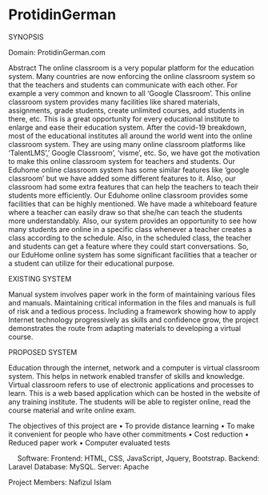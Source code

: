 # ProtidinGerman

SYNOPSIS

Domain: 
ProtidinGerman.com

Abstract
The online classroom is a very popular platform for the education system. Many countries are now enforcing the online classroom system so that the teachers and students can communicate with each other. For example a very common and known to all ‘Google Classroom’. This online classroom system provides many facilities like shared materials, assignments, grade students, create unlimited courses, add students in there, etc. This is a great opportunity for every educational institute to enlarge and ease their education system. After the covid-19 breakdown, most of the educational institutes all around the world went into the online classroom system. They are using many online classroom platforms like ‘TalentLMS’,’ Google Classroom’, ‘visme’, etc. So, we have got the motivation to make this online classroom system for teachers and students. Our Eduhome online classroom system has some similar features like ‘google classroom’ but we have added some different features to it. Also, our classroom had some extra features that can help the teachers to teach their students more efficiently. Our Eduhome online classroom provides some facilities that can be highly mentioned. We have made a whiteboard feature where a teacher can easily draw so that she/he can teach the students more understandably. Also, our system provides an opportunity to see how many students are online in a specific class whenever a teacher creates a class according to the schedule. Also, in the scheduled class, the teacher and students can get a feature where they could start conversations. So, our EduHome online system has some significant facilities that a teacher or a student can utilize for their educational purpose.


EXISTING SYSTEM

Manual system involves paper work in the form of maintaining various files and manuals. Maintaining critical information in the files and manuals is full of risk and a tedious process. Including a framework showing how to apply Internet technology progressively as skills and confidence grow, the project demonstrates the route from adapting materials to developing a virtual course.

PROPOSED SYSTEM

Education through the internet, network and a computer is virtual classroom system. This helps in network enabled transfer of skills and knowledge. Virtual classroom refers to use of electronic applications and processes to learn. This is a web based application which can be hosted in the website of any training institute. The students will be able to register online, read the course material and write online exam.

The objectives of this project are 
• To provide distance learning
• To make it convenient for people who have other commitments
• Cost reduction
• Reduced paper work
• Computer evaluated tests



 
Software:
Frontend: HTML, CSS, JavaScript, Jquery, Bootstrap.
Backend: Laravel
Database: MySQL.
Server: Apache

Project Members: 
Nafizul Islam

